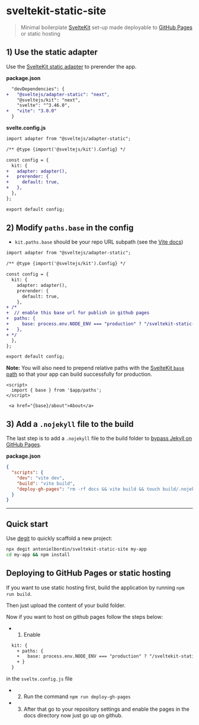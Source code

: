 # sveltekit-static-site

> Minimal boilerplate [SvelteKit](https://kit.svelte.dev/) set-up made deployable to [GitHub Pages](https://username.github.io/sveltekit-static-site/) or static hosting


## 1) Use the static adapter

Use the [SvelteKit static adapter](https://github.com/sveltejs/kit/tree/master/packages/adapter-static) to prerender the app.

**package.json**

```diff
  "devDependencies": {
+   "@sveltejs/adapter-static": "next",
    "@sveltejs/kit": "next",
    "svelte": "^3.46.0",
+   "vite": "3.0.0"
  }
```

**svelte.config.js**

```diff
import adapter from "@sveltejs/adapter-static";

/** @type {import('@sveltejs/kit').Config} */

const config = {
  kit: {
+   adapter: adapter(),
+   prerender: {
+     default: true,
+   },
  },
};

export default config;

```

## 2) Modify `paths.base` in the config

- `kit.paths.base` should be your repo URL subpath (see the [Vite docs](https://vitejs.dev/guide/static-deploy.html#github-pages))

```diff
import adapter from "@sveltejs/adapter-static";

/** @type {import('@sveltejs/kit').Config} */

const config = {
  kit: {
    adapter: adapter(),
    prerender: {
      default: true,
    },
+ /*  
+  // enable this base url for publish in github pages  
+  paths: {
+     base: process.env.NODE_ENV === "production" ? "/sveltekit-static-site" : "",
+   },
+ */
  },
};

export default config;

```

**Note:** You will also need to prepend relative paths with the [SvelteKit `base` path](https://kit.svelte.dev/docs/modules#$app-paths) so that your app can build successfully for production.

```svelte
<script>
  import { base } from '$app/paths';
</script>

 <a href="{base}/about">About</a>
```

## 3) Add a `.nojekyll` file to the build

The last step is to add a `.nojekyll` file to the build folder to [bypass Jekyll on GitHub Pages](https://github.blog/2009-12-29-bypassing-jekyll-on-github-pages/).

**package.json**

```json
{
  "scripts": {
    "dev": "vite dev",
    "build": "vite build",
    "deploy-gh-pages": "rm -rf docs && vite build && touch build/.nojekyll && cp -r build docs"
  }
}
```

---

## Quick start

Use [degit](https://github.com/Rich-Harris/degit) to quickly scaffold a new project:

```sh
npx degit antonielbordin/sveltekit-static-site my-app
cd my-app && npm install
```

## Deploying to GitHub Pages or static hosting

If you want to use static hosting first, 
build the application by running `npm run build`.

Then just upload the content of your build folder.

Now if you want to host on github pages follow the steps below:

- 1) Enable 

```diff
  kit: {
    + paths: {
    +   base: process.env.NODE_ENV === "production" ? "/sveltekit-static-site" : "",
    + }
  }
```

in the `svelte.config.js` file

- 2) Run the command `npm run deploy-gh-pages`

- 3) After that go to your repository settings and enable the pages in the docs directory now just go up on github.
